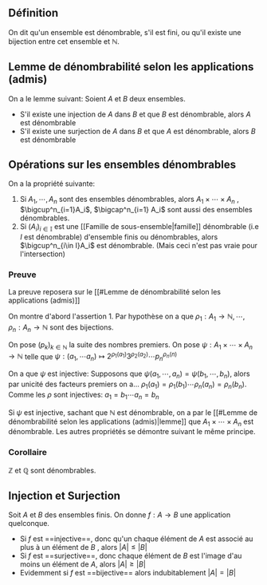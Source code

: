 ## Définition
On dit qu'un ensemble est dénombrable, s'il est fini, ou qu'il existe une bijection entre cet ensemble et $\mathbb{N}$.
## Lemme de dénombrabilité selon les applications (admis)
On a le lemme suivant:
Soient $A$ et $B$ deux ensembles. 
- S'il existe une injection de $A$ dans $B$ et que $B$ est dénombrable, alors $A$ est dénombrable
- S'il existe une surjection de $A$ dans $B$ et que $A$ est dénombrable, alors $B$ est dénombrable

## Opérations sur les ensembles dénombrables

On a la propriété suivante:
1. Si $A_1, \cdots, A_n$ sont des ensembles dénombrables, alors $A_1 \times \cdots \times A_n$ , $\bigcup^n_{i=1}A_i$, $\bigcap^n_{i=1} A_i$   sont aussi des ensembles dénombrables.
2. Si $(A_i)_{i\in\mathbb{I}}$ est une [[Famille de sous-ensemble|famille]] dénombrable (i.e $I$ est dénombrable) d'ensemble finis ou dénombrables, alors $\bigcup^n_{i\in I}A_i$ est dénombrable. (Mais ceci n'est pas vraie pour l'intersection)

### Preuve
La preuve reposera sur le [[#Lemme de dénombrabilité selon les applications (admis)]]

On montre d'abord l'assertion 1.
Par hypothèse on a que $\rho_1: A_1 \to \mathbb{N}, \cdots ,\rho_n:A_n \to \mathbb{N}$ sont des bijections.

On pose $(p_k)_{k\in\mathbb{N}}$ la suite des nombres premiers. 
On pose $\psi : A_1 \times \cdots \times A_n \to \mathbb{N}$ telle que $\psi : (a_1, \cdots a_n) \mapsto 2^{\rho_1(a_1)}3^{\rho_2(a_2)}\cdots p_n^{\rho_n(n)}$

On a que $\psi$ est injective:
Supposons que $\psi(a_1, \cdots, a_n) = \psi(b_1, \cdots, b_n)$, alors par unicité des facteurs premiers on a...
$\rho_1(a_1) = \rho_1(b_1) \cdots \rho_n(a_n) = \rho_n(b_n)$. Comme les $\rho$ sont injectives: $a_1 = b_1 \cdots a_n = b_n$

Si $\psi$ est injective, sachant que $\mathbb{N}$ est dénombrable, on a par le [[#Lemme de dénombrabilité selon les applications (admis)|lemme]] que $A_1 \times \cdots \times A_n$ est dénombrable.
Les autres propriétés se démontre suivant le même principe.

### Corollaire
$\mathbb{Z}$ et $\mathbb{Q}$ sont dénombrables.
## Injection et Surjection

Soit $A$ et $B$ des ensembles finis. On donne $f: A \to B$ une application quelconque.

- Si $f$ est ==injective==, donc qu'un chaque élément de $A$ est associé au plus à un élément de $B$ , alors $|A| \leq |B|$
- Si $f$ est ==surjective==, donc chaque élément de $B$ est l'image d'au moins un élément de $A$, alors $|A| \geq |B|$
- Evidemment si $f$ est ==bijective== alors indubitablement $|A| = |B|$


